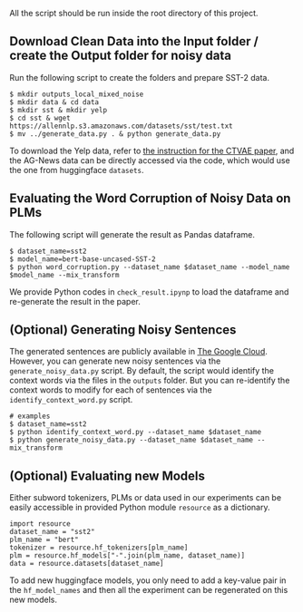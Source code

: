 All the script should be run inside the root directory of this project.

## Download Clean Data into the Input folder / create the Output folder for noisy data
Run the following script to create the folders and prepare SST-2 data. 
```
$ mkdir outputs_local_mixed_noise
$ mkdir data & cd data
$ mkdir sst & mkdir yelp
$ cd sst & wget https://allennlp.s3.amazonaws.com/datasets/sst/test.txt
$ mv ../generate_data.py . & python generate_data.py
```
To download the Yelp data, refer to [the instruction for the CTVAE paper](https://github.com/bidishasamantakgp/CTVAE), and the AG-News data can be directly accessed via the code, which would use the one from huggingface `datasets`.


## Evaluating the Word Corruption of Noisy Data on PLMs
The following script will generate the result as Pandas dataframe.
```
$ dataset_name=sst2
$ model_name=bert-base-uncased-SST-2
$ python word_corruption.py --dataset_name $dataset_name --model_name $model_name --mix_transform
```
We provide Python codes in `check_result.ipynp` to load the dataframe  and re-generate the result  in the paper.

## (Optional) Generating Noisy Sentences
The generated sentences are publicly available in [The Google Cloud]().
However, you can generate new noisy sentences via the `generate_noisy_data.py` script.
By default, the script would identify the context words via the files in the `outputs` folder. But you can re-identify the context words to modify for each of sentences via the `identify_context_word.py` script. 

```
# examples
$ dataset_name=sst2
$ python identify_context_word.py --dataset_name $dataset_name
$ python generate_noisy_data.py --dataset_name $dataset_name --mix_transform
```

## (Optional) Evaluating new Models
Either subword tokenizers, PLMs or data used in our experiments can be easily accessible in provided Python module `resource` as a dictionary.

```
import resource
dataset_name = "sst2"
plm_name = "bert"
tokenizer = resource.hf_tokenizers[plm_name]
plm = resource.hf_models["-".join(plm_name, dataset_name)]
data = resource.datasets[dataset_name]
```

To add new huggingface models, you only need to add a key-value pair in the `hf_model_names` and then all the experiment can be regenerated on this new models.
